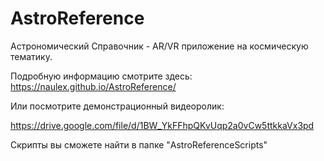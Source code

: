 # AstroReference

Астрономический Справочник - AR/VR приложение на космическую тематику.

Подробную информацию смотрите здесь: https://naulex.github.io/AstroReference/

Или посмотрите демонстрационный видеоролик:

https://drive.google.com/file/d/1BW_YkFFhpQKvUqp2a0vCw5ttkkaVx3pd

Скрипты вы сможете найти в папке "AstroReferenceScripts"
